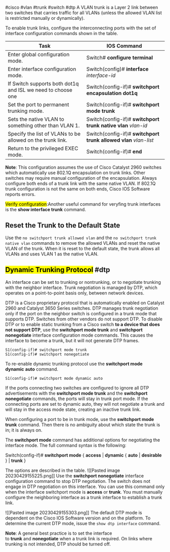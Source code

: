 #cisco #vlan #trunk #switch #dtp
A VLAN trunk is a Layer 2 link between two switches that carries traffic for all VLANs (unless the allowed VLAN list is restricted manually or dynamically).

To enable trunk links, configure the interconnecting ports with the set of interface configuration commands shown in the table.

| **Task** | **IOS Command** |
| --- | --- |
| Enter global configuration mode. | Switch# **configure terminal** |
| Enter interface configuration mode. | Switch(config)# **interface** _interface-id_ |
| If Switch supports both dot1q and ISL we need to choose one | Switch(config-if)# **switchport encapsulation dot1q** |
| Set the port to permanent trunking mode. | Switch(config-if)# **switchport mode trunk** |
| Sets the native VLAN to something other than VLAN 1. | Switch(config-if)# **switchport trunk native vlan** _vlan-id_ |
| Specify the list of VLANs to be allowed on the trunk link. | Switch(config-if)# **switchport trunk allowed vlan** _vlan-list_ |
| Return to the privileged EXEC mode. | Switch(config-if)# **end** |

**Note**: This configuration assumes the use of Cisco Catalyst 2960 switches which automatically use 802.1Q encapsulation on trunk links. Other switches may require manual configuration of the encapsulation. Always configure both ends of a trunk link with the same native VLAN. If 802.1Q trunk configuration is not the same on both ends, Cisco IOS Software reports errors.

<mark>Verify configuration</mark>:Another useful command for veryfing trunk interfaces is the **show interface trunk** command.

## Reset the Trunk to the Default State

Use the `no switchport trunk allowed vlan` and the `no switchport trunk native vlan` commands to remove the allowed VLANs and reset the native VLAN of the trunk. When it is reset to the default state, the trunk allows all VLANs and uses VLAN 1 as the native VLAN.

## <mark>Dynamic Trunking Protocol</mark> #dtp

An interface can be set to trunking or nontrunking, or to negotiate trunking with the neighbor interface. Trunk negotiation is managed by DTP, which operates on a point-to-point basis only, between network devices.

DTP is a Cisco proprietary protocol that is automatically enabled on Catalyst 2960 and Catalyst 3650 Series switches. DTP manages trunk negotiation only if the port on the neighbor switch is configured in a trunk mode that supports DTP. Switches from other vendors do not support DTP.
To disable DTP or to enable static trunking from a Cisco switch **to a device that does not support DTP**, use the **switchport mode trunk** and **switchport nonegotiate** interface configuration mode commands. This causes the interface to become a trunk, but it will not generate DTP frames.

```
S1(config-if)# switchport mode trunk
S1(config-if)# switchport nonegotiate
```

To re-enable dynamic trunking protocol use the **switchport mode dynamic** **auto** command.

```
S1(config-if)# switchport mode dynamic auto
```

If the ports connecting two switches are configured to ignore all DTP advertisements with the **switchport mode trunk** and the **switchport nonegotiate** commands, the ports will stay in trunk port mode. If the connecting ports are set to dynamic auto, they will not negotiate a trunk and will stay in the access mode state, creating an inactive trunk link.

When configuring a port to be in trunk mode, use the **switchport mode trunk** command. Then there is no ambiguity about which state the trunk is in; it is always on.

The **switchport mode** command has additional options for negotiating the interface mode. The full command syntax is the following:

Switch(config-if)# **switchport mode** { **access** | **dynamic** { **auto** | **desirable** } | **trunk** }

The options are described in the table.
![[Pasted image 20230429155225.png]]
Use the **switchport nonegotiate** interface configuration command to stop DTP negotiation. The switch does not engage in DTP negotiation on this interface. You can use this command only when the interface switchport mode is **access** or **trunk**. You must manually configure the neighboring interface as a trunk interface to establish a trunk link.

![[Pasted image 20230429155303.png]]
The default DTP mode is dependent on the Cisco IOS Software version and on the 
platform. To determine the current DTP mode, issue the `show dtp interface` command.

**Note**: A general best practice is to set the interface to **trunk** and **nonegotiate** when a trunk link is required. On links where trunking is not intended, DTP should be turned off.